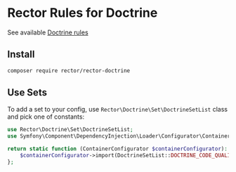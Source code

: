 # Rector Rules for Doctrine

See available [Doctrine rules](/docs/rector_rules_overview.md)

## Install

```bash
composer require rector/rector-doctrine
```

## Use Sets

To add a set to your config, use `Rector\Doctrine\Set\DoctrineSetList` class and pick one of constants:

```php
use Rector\Doctrine\Set\DoctrineSetList;
use Symfony\Component\DependencyInjection\Loader\Configurator\ContainerConfigurator;

return static function (ContainerConfigurator $containerConfigurator): void {
    $containerConfigurator->import(DoctrineSetList::DOCTRINE_CODE_QUALITY);
};
```
